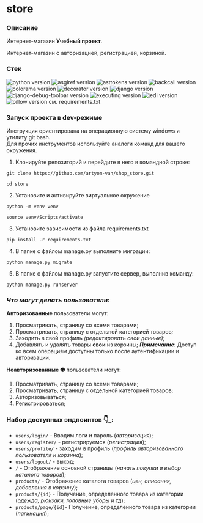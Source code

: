 # **store**
### **Описание**
Интернет-магазин **Учебный проект**.

Интернет-магазин с авторизацией, регистрацией, корзиной.

### **Стек**
![python version](https://img.shields.io/badge/Python-3.10.2-green)
![asgiref version](https://img.shields.io/badge/asgiref-3.6.0-green)
![asttokens version](https://img.shields.io/badge/asttokens-2.2.1-green)
![backcall version](https://img.shields.io/badge/backcall-0.2.0-green)
![colorama version](https://img.shields.io/badge/colorama-0.4.6-green)
![decorator version](https://img.shields.io/badge/decorator-5.1.1-green)
![django version](https://img.shields.io/badge/Django-4.1.5-green)
![django-debug-toolbar version](https://img.shields.io/badge/asgiref-3.2.4-green)
![executing version](https://img.shields.io/badge/executing-1.2.0-green)
![jedi version](https://img.shields.io/badge/jedi-0.18.2-green)
![pillow version](https://img.shields.io/badge/Pillow-9.3.0-green)
см. requirements.txt

### **Запуск проекта в dev-режиме**
Инструкция ориентирована на операционную систему windows и утилиту git bash.<br/>
Для прочих инструментов используйте аналоги команд для вашего окружения.

1. Клонируйте репозиторий и перейдите в него в командной строке:

```
git clone https://github.com/artyom-vah/shop_store.git
```

```
cd store
```

2. Установите и активируйте виртуальное окружение
```
python -m venv venv
``` 
```
source venv/Scripts/activate
```

3. Установите зависимости из файла requirements.txt
```
pip install -r requirements.txt
```

4. В папке с файлом manage.py выполните миграции:
```
python manage.py migrate
```

5. В папке с файлом manage.py запустите сервер, выполнив команду:
```
python manage.py runserver
```

### *Что могут делать пользователи*:

**Авторизованные** пользователи могут:
1. Просматривать, страницу со всеми товарами;
2. Просматривать, страницу с отдельной категорией товаров;
3. Заходить в свой профиль *(редактировать свои данные)*;
4. Добавлять и удалять товары **свои** из корзины;
***Примечание***: Доступ ко всем операциям доступны только после аутентификации и авторизации.

**Неавторизованные :alien:** пользователи могут:
1. Просматривать, страницу со всеми товарами;
2. Просматривать, страницу с отдельной категорией товаров;
3. Авторизовываться;
4. Регистрироваться;


### **Набор доступных эндпоинтов** :point_down:_:
* ```users/login/``` - Вводим логи и пароль (_авторизация_);
* ```users/register/``` - регистрируемся (_регистрация_);
* ```users/profile/``` - заходим в профиль (_профиль авторизованного пользователя и корзина_);
* ```users/logout/``` - выход;
* ```/``` - Отображение основной страницы (_начать покупки и выбор каталога товаров_);
* ```products/``` - Отображение каталога товаров (_цен, описания, добавления в корзину_);
* ```products/{id}``` - Получение, определенного товара из категории (_одежда, рюкзаки, головные уборы и тд_);
* ```products/page/{id}```- Получение, определенного товара из категории (_пагинация_);

